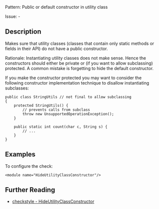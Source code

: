 Pattern: Public or default constructor in utility class

Issue: -

## Description

Makes sure that utility classes (classes that contain only static methods or fields in their API) do not have a public constructor. 

Rationale: Instantiating utility classes does not make sense. Hence the constructors should either be private or (if you want to allow subclassing) protected. A common mistake is forgetting to hide the default constructor. 

If you make the constructor protected you may want to consider the following constructor implementation technique to disallow instantiating subclasses: 
    
    
    public class StringUtils // not final to allow subclassing
    {
        protected StringUtils() {
            // prevents calls from subclass
            throw new UnsupportedOperationException();
        }
    
        public static int count(char c, String s) {
            // ...
        }
    }
            

## Examples

To configure the check: 
    
    
    <module name="HideUtilityClassConstructor"/>

## Further Reading

* [checkstyle - HideUtilityClassConstructor](http://checkstyle.sourceforge.net/config_design.html#HideUtilityClassConstructor)